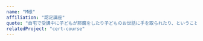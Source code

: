 ```yaml
---
name: "M様"
affiliation: "認定講座"
quote: "自宅で受講中に子どもが邪魔をしたり子どものお世話に手を取られたり、ということを寛容に受け入れてくださったことで私自身の受講が可能になりました。感謝しかないです。"
relatedProject: "cert-course"
---
```




